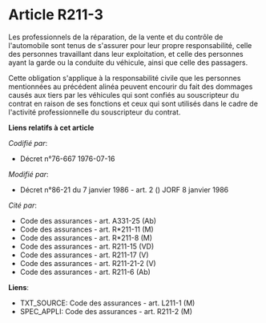 # Article R211-3

Les professionnels de la réparation, de la vente et du contrôle de l'automobile sont tenus de s'assurer pour leur propre
responsabilité, celle des personnes travaillant dans leur exploitation, et celle des personnes ayant la garde ou la conduite
du véhicule, ainsi que celle des passagers.

Cette obligation s'applique à la responsabilité civile que les personnes mentionnées au précédent alinéa peuvent encourir du
fait des dommages causés aux tiers par les véhicules qui sont confiés au souscripteur du contrat en raison de ses fonctions
et ceux qui sont utilisés dans le cadre de l'activité professionnelle du souscripteur du contrat.

**Liens relatifs à cet article**

_Codifié par_:

  - Décret n°76-667 1976-07-16

_Modifié par_:

  - Décret n°86-21 du 7 janvier 1986 - art. 2 () JORF 8 janvier 1986

_Cité par_:

  - Code des assurances - art. A331-25 (Ab)
  - Code des assurances - art. R*211-11 (M)
  - Code des assurances - art. R*211-8 (M)
  - Code des assurances - art. R211-15 (VD)
  - Code des assurances - art. R211-17 (V)
  - Code des assurances - art. R211-21-2 (V)
  - Code des assurances - art. R211-6 (Ab)

**Liens**:

  - TXT_SOURCE: Code des assurances - art. L211-1 (M)
  - SPEC_APPLI: Code des assurances - art. R211-2 (M)
